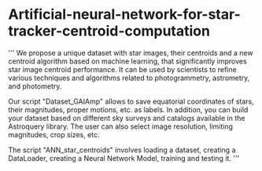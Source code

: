 # Artificial-neural-network-for-star-tracker-centroid-computation


'''
We propose a unique dataset with star images, their centroids and a new centroid algorithm based on machine learning, that significantly improves star image centroid performance. It can be used by scientists to refine various techniques and algorithms related to photogrammetry, astrometry, and photometry. 

Our script "Dataset_GAIAmp" allows to save equatorial coordinates of stars, their magnitudes, proper motions, etc. as labels. In addition, you can build your dataset based on different sky surveys and catalogs available in the Astroquery library. The user can also select image resolution, limiting magnitudes, crop sizes, etc.

The script "ANN_star_centroids" involves loading a dataset, creating a DataLoader, creating a Neural Network Model, training and testing it.
'''
